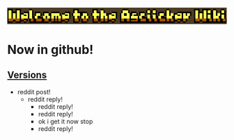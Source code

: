![Welcome to the Asciicker Wiki](https://github.com/Gabrieldd001/asciicker-wiki/blob/master/juice/Wiki%20buttons.png)
# Now in github!

## [Versions](https://github.com/Gabrieldd001/asciicker-wiki/blob/master/juice/fuck.md)
* reddit post!
  * reddit reply!
    * reddit reply!
     * reddit reply!
      * ok i get it now stop
       * reddit reply!
